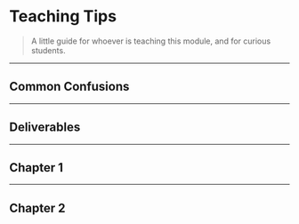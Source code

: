 # Teaching Tips

> A little guide for whoever is teaching this module, and for curious students.

---

## Common Confusions

---

## Deliverables

---

## Chapter 1

---

## Chapter 2
